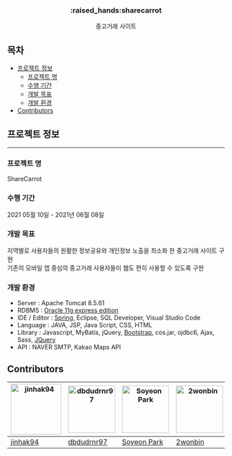 
<h3 align="center"> :raised_hands:sharecarrot </h3>

<p align="center">
중고거래 사이트

## 목차

* [프로젝트 정보](#프로젝트-정보)
  * [프로젝트 명](#프로젝트-명)
  * [수행 기간](#수행-기간)
  * [개발 목표](#개발-목표)
  * [개발 환경](#개발-환경)
* [Contributors](#Contributors)

## 프로젝트 정보
---------------------------------------
### 프로젝트 명
ShareCarrot

### 수행 기간
2021 05월 10일 - 2021년 06월 08일

### 개발 목표
지역별로 사용자들의 원활한 정보공유와 개인정보 노출을 최소화 한 중고거래 사이트 구현
<br>
기존의 모바일 앱 중심의 중고거래 사용자들이 웹도 편히 사용할 수 있도록 구현

### 개발 환경
* Server : Apache Tomcat 8.5.61
* RDBMS : [Oracle 11g express edition](https://www.oracle.com)
* IDE / Editor : [Spring](https://spring.io/), Eclipse, SQL Developer, Visual Studio Code
* Language : JAVA, JSP, Java Script, CSS, HTML
* Library : Javascript, MyBatis, jQuery, [Bootstrap](https://getbootstrap.com), cos.jar, ojdbc6, Ajax, Sass, [JQuery](https://jquery.com)
* API : NAVER SMTP, Kakao Maps API

 ## Contributors
 
| [<img alt="jinhak94" src="https://avatars.githubusercontent.com/u/47026766?v=4&s=109" width="117">](https://github.com/jinhak94) | [<img alt="dbdudrnr97" src="https://avatars.githubusercontent.com/u/66784431?v=4&s=109" width="109">](https://github.com/dbdudrnr97) | [<img alt="Soyeon Park" src="https://avatars.githubusercontent.com/u/65803122?v=4&s=109" width="109">](https://github.com/parksoyeonme) | [<img alt="2wonbin" src="https://avatars.githubusercontent.com/u/77528871?v=4&s=109" width="109">](https://github.com/2wonbin) | [<img alt="dabinJung" src="https://avatars.githubusercontent.com/u/78337591?v=4&s=109" width="109">](https://github.com/dabinJung) | [<img alt="likejordan1" src="https://avatars.githubusercontent.com/u/78129338?v=4&s=109" width="109">](https://github.com/likejordan1) | [<img alt="sooyeonlee15" src="https://avatars.githubusercontent.com/u/82004837?v=4&s=109" width="109">](https://github.com/sooyeonlee15) |
|----------------------------------------------------------------------------------------------------------------------------------|--------------------------------------------------------------------------------------------------------------------------------------|-----------------------------------------------------------------------------------------------------------------------------------------|--------------------------------------------------------------------------------------------------------------------------------|------------------------------------------------------------------------------------------------------------------------------------|----------------------------------------------------------------------------------------------------------------------------------------|------------------------------------------------------------------------------------------------------------------------------------------|
| [jinhak94](https://github.com/jinhak94)                                                                                          | [dbdudrnr97](https://github.com/dbdudrnr97)                                                                                          | [Soyeon Park](https://github.com/parksoyeonme)                                                                                          | [2wonbin](https://github.com/2wonbin)                                                                                          | [dabinJung](https://github.com/dabinJung)                                                                                          | [likejordan1](https://github.com/likejordan1)                                                                                          | [sooyeonlee15](https://github.com/sooyeonlee15)                                                                                          |
